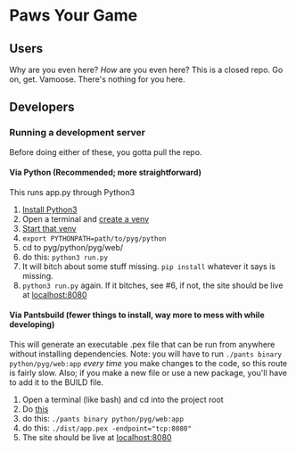 # Paws Your Game

## Users
Why are you even here?  *How* are you even here?  This is a closed repo.  Go on, get.  Vamoose.  There's nothing for you here.

## Developers

### Running a development server
Before doing either of these, you gotta pull the repo.


#### Via Python (Recommended; more straightforward)
This runs app.py through Python3

1. [Install Python3](https://www.python.org/downloads/)
2. Open a terminal and [create a venv](https://docs.python.org/3/library/venv.html)
3. [Start that venv](https://packaging.python.org/tutorials/installing-packages/#creating-virtual-environments)
3. `export PYTHONPATH=path/to/pyg/python`
4. cd to pyg/python/pyg/web/
5. do this: `python3 run.py`
6. It will bitch about some stuff missing. `pip install` whatever it says is missing.
7. `python3 run.py` again.  If it bitches, see #6, if not, the site should be live at [localhost:8080](localhost:8080)

#### Via Pantsbuild (fewer things to install, **way** more to mess with while developing)
This will generate an executable .pex file that can be run from anywhere without installing dependencies.
Note: you will have to run  `./pants binary python/pyg/web:app` *every time* you make changes to the code, so this route is fairly slow.  Also; if you make a new file or use a new package, you'll have to add it to the BUILD file.  

1. Open a terminal (like bash) and cd into the project root
2. Do [this](https://www.pantsbuild.org/install.html)
3. do this: `./pants binary python/pyg/web:app`
4. do this: `./dist/app.pex -endpoint="tcp:8080"`
5. The site should be live at [localhost:8080](localhost:8080)
